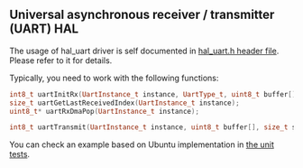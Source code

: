 ## Universal asynchronous receiver / transmitter (UART) HAL

The usage of hal_uart driver is self documented in [hal_uart.h header file](hal_uart.h). Please refer to it for details.

Typically, you need to work with the following functions:

```c++
int8_t uartInitRx(UartInstance_t instance, UartType_t, uint8_t buffer[], uint16_t size);
size_t uartGetLastReceivedIndex(UartInstance_t instance);
uint8_t* uartRxDmaPop(UartInstance_t instance);

int8_t uartTransmit(UartInstance_t instance, uint8_t buffer[], size_t size);
```

You can check an example based on Ubuntu implementation in [the unit tests](../../tests/periphery/test_uart.cpp).
